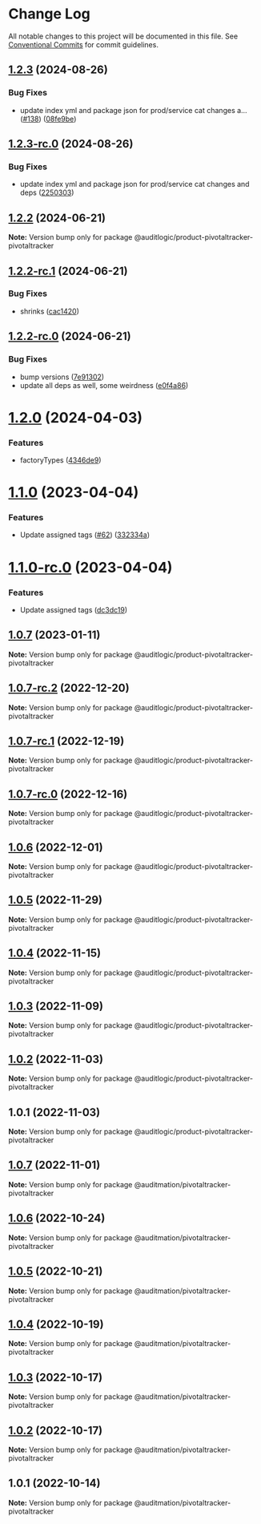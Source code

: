 # Change Log

All notable changes to this project will be documented in this file.
See [Conventional Commits](https://conventionalcommits.org) for commit guidelines.

## [1.2.3](https://github.com/auditlogic/product/compare/@auditlogic/product-pivotaltracker-pivotaltracker@1.2.2...@auditlogic/product-pivotaltracker-pivotaltracker@1.2.3) (2024-08-26)


### Bug Fixes

* update index yml and package json for prod/service cat changes a… ([#138](https://github.com/auditlogic/product/issues/138)) ([08fe9be](https://github.com/auditlogic/product/commit/08fe9beb1c8457462a19bc69caa02e6212d97e1a))





## [1.2.3-rc.0](https://github.com/auditlogic/product/compare/@auditlogic/product-pivotaltracker-pivotaltracker@1.2.2...@auditlogic/product-pivotaltracker-pivotaltracker@1.2.3-rc.0) (2024-08-26)


### Bug Fixes

* update index yml and package json for prod/service cat changes and deps ([2250303](https://github.com/auditlogic/product/commit/225030363a363608240135b7ebed386b28f01e4b))





## [1.2.2](https://github.com/auditlogic/product/compare/@auditlogic/product-pivotaltracker-pivotaltracker@1.2.2-rc.1...@auditlogic/product-pivotaltracker-pivotaltracker@1.2.2) (2024-06-21)

**Note:** Version bump only for package @auditlogic/product-pivotaltracker-pivotaltracker





## [1.2.2-rc.1](https://github.com/auditlogic/product/compare/@auditlogic/product-pivotaltracker-pivotaltracker@1.2.2-rc.0...@auditlogic/product-pivotaltracker-pivotaltracker@1.2.2-rc.1) (2024-06-21)


### Bug Fixes

* shrinks ([cac1420](https://github.com/auditlogic/product/commit/cac14200fefcd8183ab69fe89a47bd3f70f563e9))





## [1.2.2-rc.0](https://github.com/auditlogic/product/compare/@auditlogic/product-pivotaltracker-pivotaltracker@1.2.0...@auditlogic/product-pivotaltracker-pivotaltracker@1.2.2-rc.0) (2024-06-21)


### Bug Fixes

* bump versions ([7e91302](https://github.com/auditlogic/product/commit/7e913023b8b312150ed7762c32fbbe616be71de5))
* update all deps as well, some weirdness ([e0f4a86](https://github.com/auditlogic/product/commit/e0f4a864714e2d3de6bbf3da014d5312fe53be2f))





# [1.2.0](https://github.com/auditlogic/product/compare/@auditlogic/product-pivotaltracker-pivotaltracker@1.1.0...@auditlogic/product-pivotaltracker-pivotaltracker@1.2.0) (2024-04-03)


### Features

* factoryTypes ([4346de9](https://github.com/auditlogic/product/commit/4346de92693aee892fccf725338ffc7b80ab182b))





# [1.1.0](https://github.com/auditlogic/product/compare/@auditlogic/product-pivotaltracker-pivotaltracker@1.0.7...@auditlogic/product-pivotaltracker-pivotaltracker@1.1.0) (2023-04-04)


### Features

* Update assigned tags ([#62](https://github.com/auditlogic/product/issues/62)) ([332334a](https://github.com/auditlogic/product/commit/332334ac1b4a57ff812914e70573c91539a06bf4))





# [1.1.0-rc.0](https://github.com/auditlogic/product/compare/@auditlogic/product-pivotaltracker-pivotaltracker@1.0.7...@auditlogic/product-pivotaltracker-pivotaltracker@1.1.0-rc.0) (2023-04-04)


### Features

* Update assigned tags ([dc3dc19](https://github.com/auditlogic/product/commit/dc3dc19fc1eed87cbc16dbdcf7131bf46ffcfbb7))





## [1.0.7](https://github.com/auditlogic/product/compare/@auditlogic/product-pivotaltracker-pivotaltracker@1.0.7-rc.2...@auditlogic/product-pivotaltracker-pivotaltracker@1.0.7) (2023-01-11)

**Note:** Version bump only for package @auditlogic/product-pivotaltracker-pivotaltracker





## [1.0.7-rc.2](https://github.com/auditlogic/product/compare/@auditlogic/product-pivotaltracker-pivotaltracker@1.0.6...@auditlogic/product-pivotaltracker-pivotaltracker@1.0.7-rc.2) (2022-12-20)

**Note:** Version bump only for package @auditlogic/product-pivotaltracker-pivotaltracker





## [1.0.7-rc.1](https://github.com/auditlogic/product/compare/@auditlogic/product-pivotaltracker-pivotaltracker@1.0.6...@auditlogic/product-pivotaltracker-pivotaltracker@1.0.7-rc.1) (2022-12-19)

**Note:** Version bump only for package @auditlogic/product-pivotaltracker-pivotaltracker





## [1.0.7-rc.0](https://github.com/auditlogic/product/compare/@auditlogic/product-pivotaltracker-pivotaltracker@1.0.6...@auditlogic/product-pivotaltracker-pivotaltracker@1.0.7-rc.0) (2022-12-16)

**Note:** Version bump only for package @auditlogic/product-pivotaltracker-pivotaltracker





## [1.0.6](https://github.com/auditlogic/product/compare/@auditlogic/product-pivotaltracker-pivotaltracker@1.0.5...@auditlogic/product-pivotaltracker-pivotaltracker@1.0.6) (2022-12-01)

**Note:** Version bump only for package @auditlogic/product-pivotaltracker-pivotaltracker





## [1.0.5](https://github.com/auditlogic/product/compare/@auditlogic/product-pivotaltracker-pivotaltracker@1.0.4...@auditlogic/product-pivotaltracker-pivotaltracker@1.0.5) (2022-11-29)

**Note:** Version bump only for package @auditlogic/product-pivotaltracker-pivotaltracker





## [1.0.4](https://github.com/auditlogic/product/compare/@auditlogic/product-pivotaltracker-pivotaltracker@1.0.3...@auditlogic/product-pivotaltracker-pivotaltracker@1.0.4) (2022-11-15)

**Note:** Version bump only for package @auditlogic/product-pivotaltracker-pivotaltracker





## [1.0.3](https://github.com/auditlogic/product/compare/@auditlogic/product-pivotaltracker-pivotaltracker@1.0.2...@auditlogic/product-pivotaltracker-pivotaltracker@1.0.3) (2022-11-09)

**Note:** Version bump only for package @auditlogic/product-pivotaltracker-pivotaltracker





## [1.0.2](https://github.com/auditlogic/product/compare/@auditlogic/product-pivotaltracker-pivotaltracker@1.0.1...@auditlogic/product-pivotaltracker-pivotaltracker@1.0.2) (2022-11-03)

**Note:** Version bump only for package @auditlogic/product-pivotaltracker-pivotaltracker





## 1.0.1 (2022-11-03)

**Note:** Version bump only for package @auditlogic/product-pivotaltracker-pivotaltracker





## [1.0.7](https://github.com/auditmation/store-content/compare/@auditmation/pivotaltracker-pivotaltracker@1.0.6...@auditmation/pivotaltracker-pivotaltracker@1.0.7) (2022-11-01)

**Note:** Version bump only for package @auditmation/pivotaltracker-pivotaltracker





## [1.0.6](https://github.com/auditmation/store-content/compare/@auditmation/pivotaltracker-pivotaltracker@1.0.5...@auditmation/pivotaltracker-pivotaltracker@1.0.6) (2022-10-24)

**Note:** Version bump only for package @auditmation/pivotaltracker-pivotaltracker





## [1.0.5](https://github.com/auditmation/store-content/compare/@auditmation/pivotaltracker-pivotaltracker@1.0.4...@auditmation/pivotaltracker-pivotaltracker@1.0.5) (2022-10-21)

**Note:** Version bump only for package @auditmation/pivotaltracker-pivotaltracker





## [1.0.4](https://github.com/auditmation/store-content/compare/@auditmation/pivotaltracker-pivotaltracker@1.0.3...@auditmation/pivotaltracker-pivotaltracker@1.0.4) (2022-10-19)

**Note:** Version bump only for package @auditmation/pivotaltracker-pivotaltracker





## [1.0.3](https://github.com/auditmation/store-content/compare/@auditmation/pivotaltracker-pivotaltracker@1.0.2...@auditmation/pivotaltracker-pivotaltracker@1.0.3) (2022-10-17)

**Note:** Version bump only for package @auditmation/pivotaltracker-pivotaltracker





## [1.0.2](https://github.com/auditmation/store-content/compare/@auditmation/pivotaltracker-pivotaltracker@1.0.1...@auditmation/pivotaltracker-pivotaltracker@1.0.2) (2022-10-17)

**Note:** Version bump only for package @auditmation/pivotaltracker-pivotaltracker





## 1.0.1 (2022-10-14)

**Note:** Version bump only for package @auditmation/pivotaltracker-pivotaltracker
